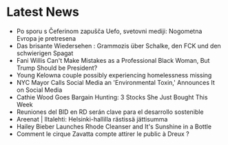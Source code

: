 # Latest News
-  Po sporu s Čeferinom zapušča Uefo, svetovni mediji: Nogometna Evropa je pretresena
-  Das brisante Wiedersehen : Grammozis über Schalke, den FCK und den schwierigen Spagat
-  Fani Willis Can't Make Mistakes as a Professional Black Woman, But Trump Should be President?
-  Young Kelowna couple possibly experiencing homelessness missing
-  NYC Mayor Calls Social Media an 'Environmental Toxin,' Announces It on Social Media
-  Cathie Wood Goes Bargain Hunting: 3 Stocks She Just Bought This Week
-  Reuniones del BID en RD serán clave para el desarrollo sostenible
-  Areenat | Iltalehti: Helsinki-hallilla rästissä jättisumma
-  Hailey Bieber Launches Rhode Cleanser and It's Sunshine in a Bottle
-  Comment le cirque Zavatta compte attirer le public à Dreux ?
